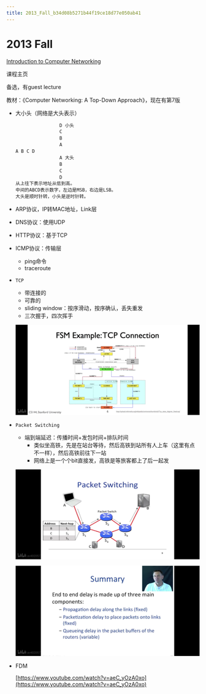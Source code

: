 ```yaml
---
title: 2013_Fall_b34d08b5271b44f19ce18d77e050ab41
---
```


# 2013 Fall

[Introduction to Computer Networking](https://lagunita.stanford.edu/courses/Engineering/Networking-SP/SelfPaced/about)

课程主页

[](https://www.bilibili.com/video/av40205778)

[](https://www.bilibili.com/video/av39441624)

备选，有guest lecture

教材：《Computer Networking: A Top-Down Approach》，现在有第7版

- 大小头（网络是大头表示）
    
    ```python
    				D 小头
    				C
    				B
    				A
    A B C D
    				A 大头
    				B
    				C
    				D
    从上往下表示地址从低到高。
    中间的ABCD表示数字，左边是MSB，右边是LSB。
    大头是顺时针转，小头是逆时针转。
    ```
    
- ARP协议，IP转MAC地址，Link层
- DNS协议：使用UDP
- HTTP协议：基于TCP
- ICMP协议：传输层
    - ping命令
    - traceroute
- `TCP`
    - 带连接的
    - 可靠的
    - sliding window：按序滑动，按序确认，丢失重发
    - 三次握手，四次挥手
    
    ![2022-05-02_11-22-04](2013%20Fall%20b34d08b5271b44f19ce18d77e050ab41/2022-05-02_11-22-04.png)
    
- `Packet Switching`
    - 端到端延迟：传播时间+发包时间+排队时间
        - 类似坐高铁，先是在站台等待，然后高铁到站所有人上车（这里有点不一样），然后高铁前往下一站
        - 网络上是一个个bit直接发，高铁是等旅客都上了后一起发
    
    ![7353470a0a146c4ff93e9c93454b65bc](2013%20Fall%20b34d08b5271b44f19ce18d77e050ab41/7353470a0a146c4ff93e9c93454b65bc.png)
    
    ![24a523eecbe1474bceeb08e770132ddf](2013%20Fall%20b34d08b5271b44f19ce18d77e050ab41/24a523eecbe1474bceeb08e770132ddf.png)
    
- FDM
    
    [https://www.youtube.com/watch?v=aeC_yOzA0xo](https://www.youtube.com/watch?v=aeC_yOzA0xo)